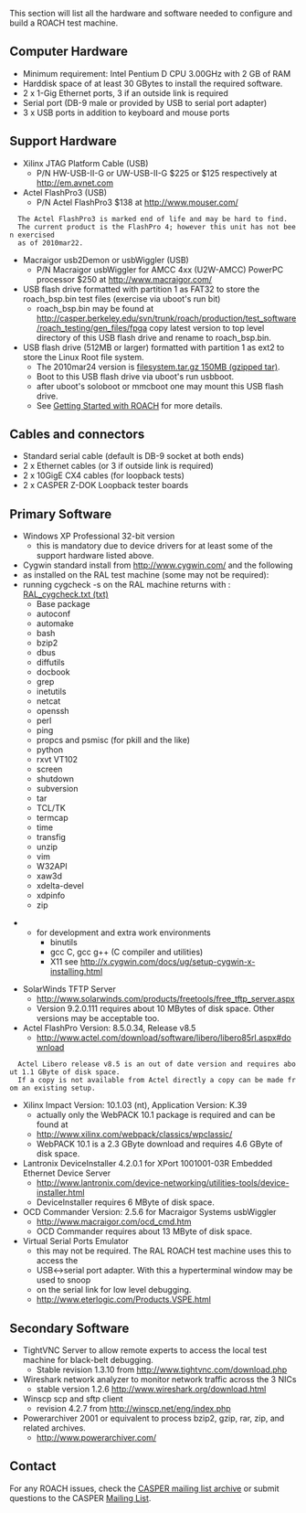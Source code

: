 This section will list all the hardware and software needed to configure
and build a ROACH test machine.

## Computer Hardware

  - Minimum requirement: Intel Pentium D CPU 3.00GHz with 2 GB of RAM
  - Harddisk space of at least 30 GBytes to install the required
    software.
  - 2 x 1-Gig Ethernet ports, 3 if an outside link is required
  - Serial port (DB-9 male or provided by USB to serial port adapter)
  - 3 x USB ports in addition to keyboard and mouse ports

## Support Hardware

  - Xilinx JTAG Platform Cable (USB)
      - P/N HW-USB-II-G or UW-USB-II-G $225 or $125 respectively at
        <http://em.avnet.com>
  - Actel FlashPro3 (USB)
      - P/N Actel FlashPro3 $138 at
<http://www.mouser.com/>

`  The Actel FlashPro3 is marked end of life and may be hard to find.`  
`  The current product is the FlashPro 4; however this unit has not been exercised`  
`  as of 2010mar22.`

  - Macraigor usb2Demon or usbWiggler (USB)
      - P/N Macraigor usbWiggler for AMCC 4xx (U2W-AMCC) PowerPC
        processor $250 at <http://www.macraigor.com/>
  - USB flash drive formatted with partition 1 as FAT32 to store the
    roach\_bsp.bin test files (exercise via uboot's run bit)
      - roach\_bsp.bin may be found at
        <http://casper.berkeley.edu/svn/trunk/roach/production/test_software/roach_testing/gen_files/fpga>
        copy latest version to top level directory of this USB flash
        drive and rename to roach\_bsp.bin.
  - USB flash drive (512MB or larger) formatted with partition 1 as ext2
    to store the Linux Root file system.
      - The 2010mar24 version is [filesystem.tar.gz 150MB (gzipped
        tar)](http://casper.berkeley.edu/svn/trunk/roach/sw/binaries/filesystem/filesystem_etch_2010-03-24_sd_shipping.tar.gz).
      - Boot to this USB flash drive via uboot's run usbboot.
      - after uboot's soloboot or mmcboot one may mount this USB flash
        drive.
      - See [Getting Started with
        ROACH](http://casper.berkeley.edu/wiki/Getting_Started_with_ROACH)
        for more details.

## Cables and connectors

  - Standard serial cable (default is DB-9 socket at both ends)
  - 2 x Ethernet cables (or 3 if outside link is required)
  - 2 x 10GigE CX4 cables (for loopback tests)
  - 2 x CASPER Z-DOK Loopback tester boards

## Primary Software

  - Windows XP Professional 32-bit version
      - this is mandatory due to device drivers for at least some of the
        support hardware listed above.
  - Cygwin standard install from <http://www.cygwin.com/> and the
    following
  - as installed on the RAL test machine (some may not be required):
  - running cygcheck -s on the RAL machine returns with :
    [RAL\_cygcheck.txt
    (txt)](http://casper.berkeley.edu/wiki/images/3/32/RAL_cygcheck.txt)
      - Base package
      - autoconf
      - automake
      - bash
      - bzip2
      - dbus
      - diffutils
      - docbook
      - grep
      - inetutils
      - netcat
      - openssh
      - perl
      - ping
      - propcs and psmisc (for pkill and the like)
      - python
      - rxvt VT102
      - screen
      - shutdown
      - subversion
      - tar
      - TCL/TK
      - termcap
      - time
      - transfig
      - unzip
      - vim
      - W32API
      - xaw3d
      - xdelta-devel
      - xdpinfo
      - zip

<!-- end list -->

  -   - for development and extra work environments
          - binutils
          - gcc C, gcc g++ (C compiler and utilities)
          - X11 see
            <http://x.cygwin.com/docs/ug/setup-cygwin-x-installing.html>

<!-- end list -->

  - SolarWinds TFTP
        Server
      - <http://www.solarwinds.com/products/freetools/free_tftp_server.aspx>
      - Version 9.2.0.111 requires about 10 MBytes of disk space. Other
        versions may be acceptable too.
  - Actel FlashPro Version: 8.5.0.34, Release
        v8.5
      - <http://www.actel.com/download/software/libero/libero85rl.aspx#download>

`  Actel Libero release v8.5 is an out of date version and requires about 1.1 GByte of disk space.`  
`  If a copy is not available from Actel directly a copy can be made from an existing setup.`

  - Xilinx Impact Version: 10.1.03 (nt), Application Version: K.39
      - actually only the WebPACK 10.1 package is required and can be
        found at
      - <http://www.xilinx.com/webpack/classics/wpclassic/>
      - WebPACK 10.1 is a 2.3 GByte download and requires 4.6 GByte of
        disk space.
  - Lantronix DeviceInstaller 4.2.0.1 for XPort 1001001-03R Embedded
    Ethernet Device
        Server
      - <http://www.lantronix.com/device-networking/utilities-tools/device-installer.html>
      - DeviceInstaller requires 6 MByte of disk space.
  - OCD Commander Version: 2.5.6 for Macraigor Systems usbWiggler
      - <http://www.macraigor.com/ocd_cmd.htm>
      - OCD Commander requires about 13 MByte of disk space.
  - Virtual Serial Ports Emulator
      - this may not be required. The RAL ROACH test machine uses this
        to access the
      - USB\<-\>serial port adapter. With this a hyperterminal window
        may be used to snoop
      - on the serial link for low level debugging.
      - <http://www.eterlogic.com/Products.VSPE.html>

## Secondary Software

  - TightVNC Server to allow remote experts to access the local test
    machine for black-belt debugging.
      - Stable revision 1.3.10 from
        <http://www.tightvnc.com/download.php>
  - Wireshark network analyzer to monitor network traffic across the 3
    NICs
      - stable version 1.2.6 <http://www.wireshark.org/download.html>
  - Winscp scp and sftp client
      - revision 4.2.7 from <http://winscp.net/eng/index.php>
  - Powerarchiver 2001 or equivalent to process bzip2, gzip, rar, zip,
    and related archives.
      - <http://www.powerarchiver.com/>

## Contact

For any ROACH issues, check the [CASPER mailing list
archive](http://www.mail-archive.com/casper@lists.berkeley.edu/) or
submit questions to the CASPER [Mailing List](Mailing_List "wikilink").
